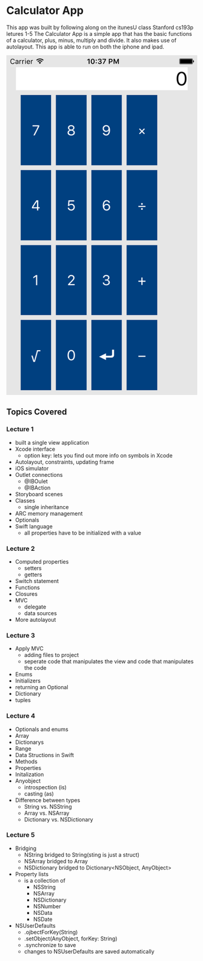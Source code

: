 # Calculator App
This app was built by following along on the itunesU class Stanford cs193p letures 1-5
The Calculator App is a simple app that has the basic functions of a calculator, plus, minus, multiply and divide. 
It also makes use of autolayout. This app is able to run on both the iphone and ipad.

![iphone5 Screenshot](https://github.com/ajrosario08/Calculator/blob/master/iphone5.png)

## Topics Covered

### Lecture 1
- built a single view application
- Xcode interface 
	- option key: lets you find out more info on symbols in Xcode
- Autolayout, constraints, updating frame
- iOS simulator
- Outlet connections 
	- @IBOulet   
	- @IBAction
- Storyboard scenes 
- Classes 
	- single inheritance 
- ARC memory management
- Optionals
- Swift language
	- all properties have to be initialized with a value

### Lecture 2
- Computed properties 
	- setters 
	- getters
- Switch statement 
- Functions  
- Closures 
- MVC
	- delegate
	- data sources
- More autolayout

### Lecture 3
- Apply MVC
	- adding files to project
	- seperate code that manipulates the view and code that manipulates the code
- Enums
- Initializers
- returning an Optional
- Dictionary
- tuples

### Lecture 4
- Optionals and enums
- Array
- Dictionarys
- Range
- Data Structions in Swift
- Methods
- Properties
- Initalization
- Anyobject
	- introspection (is)
	-  casting (as)
- Difference between types 
	- String vs. NSString
	- Array vs. NSArray
	- Dictionary vs. NSDictionary

### Lecture 5
- Bridging
	- NString bridged to String(sting is just a struct)
	- NSArray bridged to Array<AnyObject>
	- NSDictionary bridged to Dictionary<NSObject, AnyObject>
- Property lists
	- is a collection of 
		- NSString
		- NSArray
		- NSDictionary 
		- NSNumber
		- NSData 
		- NSDate
- NSUserDefaults
	- .ojbectForKey(String)
	- .setObject(AnyObject, forKey: String)
	-  .synchronize to save 
	-  changes to NSUserDefaults are saved automatically
